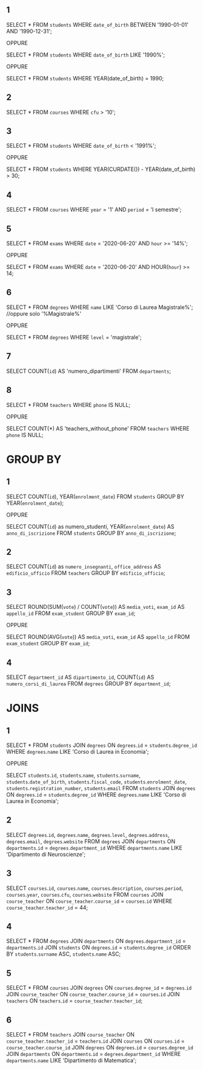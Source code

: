 ## 1

SELECT \*
FROM `students`
WHERE `date_of_birth`
BETWEEN '1990-01-01'
AND '1990-12-31';

OPPURE

SELECT \*
FROM `students`
WHERE `date_of_birth`
LIKE '1990%';

OPPURE

SELECT \*
FROM `students`
WHERE YEAR(date_of_birth) = 1990;

## 2

SELECT \*
FROM `courses`
WHERE `cfu` > '10';

## 3

SELECT \*
FROM `students`
WHERE `date_of_birth` < '1991%';

OPPURE

SELECT \*
FROM `students`
WHERE YEAR(CURDATE()) - YEAR(date_of_birth) > 30;

## 4

SELECT \*
FROM `courses`
WHERE `year` = '1'
AND `period` = 'I semestre';

## 5

SELECT \*
FROM `exams`
WHERE `date` = '2020-06-20'
AND `hour` >= '14%';

OPPURE

SELECT \*
FROM `exams`
WHERE `date` = '2020-06-20'
AND HOUR(`hour`) >= 14;

## 6

SELECT \*
FROM `degrees`
WHERE `name`
LIKE 'Corso di Laurea Magistrale%'; //oppure solo '%Magistrale%'

OPPURE

SELECT \*
FROM `degrees`
WHERE `level` = 'magistrale';

## 7

SELECT
COUNT(`id`)
AS 'numero_dipartimenti'
FROM `departments`;

## 8

SELECT \*
FROM `teachers`
WHERE `phone`
IS NULL;

OPPURE

SELECT
COUNT(\*)
AS 'teachers_without_phone'
FROM `teachers`
WHERE `phone`
IS NULL;

# GROUP BY

## 1

SELECT COUNT(`id`), YEAR(`enrolment_date`)
FROM `students`
GROUP BY YEAR(`enrolment_date`);

OPPURE

SELECT COUNT(`id`) as numero_studenti, YEAR(`enrolment_date`) AS `anno_di_iscrizione`
FROM `students`
GROUP BY `anno_di_iscrizione`;

## 2

SELECT COUNT(`id`) as `numero_insegnanti`, `office_address` AS `edificio_ufficio`
FROM `teachers`
GROUP BY `edificio_ufficio`;

## 3

SELECT ROUND(SUM(`vote`) / COUNT(`vote`)) AS `media_voti`, `exam_id` AS `appello_id`
FROM `exam_student`
GROUP BY `exam_id`;

OPPURE

SELECT ROUND(AVG(`vote`)) AS `media_voti`, `exam_id` AS `appello_id`
FROM `exam_student`
GROUP BY `exam_id`;

## 4

SELECT `department_id` AS `dipartimento_id`, COUNT(`id`) AS `numero_corsi_di_laurea`
FROM `degrees`
GROUP BY `department_id`;

# JOINS

## 1

SELECT \*
FROM `students`
JOIN `degrees`
ON `degrees`.`id` = `students`.`degree_id`
WHERE `degrees`.`name`
LIKE 'Corso di Laurea in Economia';

OPPURE

SELECT `students`.`id`, `students`.`name`, `students`.`surname`, `students`.`date_of_birth`, `students`.`fiscal_code`, `students`.`enrolment_date`, `students`.`registration_number`, `students`.`email`
FROM `students`
JOIN `degrees`
ON `degrees`.`id` = `students`.`degree_id`
WHERE `degrees`.`name`
LIKE 'Corso di Laurea in Economia';

## 2

SELECT `degrees`.`id`, `degrees`.`name`, `degrees`.`level`, `degrees`.`address`, `degrees`.`email`, `degrees`.`website`
FROM `degrees`
JOIN `departments`
ON `departments`.`id` = `degrees`.`department_id`
WHERE `departments`.`name`
LIKE 'Dipartimento di Neuroscienze';

## 3

SELECT `courses`.`id`, `courses`.`name`, `courses`.`description`, `courses`.`period`, `courses`.`year`, `courses`.`cfu`, `courses`.`website`
FROM `courses`
JOIN `course_teacher`
ON `course_teacher`.`course_id` = `courses`.`id`
WHERE `course_teacher`.`teacher_id` = 44;

## 4

SELECT \*
FROM `degrees`
JOIN `departments`
ON `degrees`.`department_id` = `departments`.`id`
JOIN `students`
ON `degrees`.`id` = `students`.`degree_id`
ORDER BY `students`.`surname` ASC, `students`.`name` ASC;

## 5

SELECT \*
FROM `courses`
JOIN `degrees`
ON `courses`.`degree_id` = `degrees`.`id`
JOIN `course_teacher`
ON `course_teacher`.`course_id` = `courses`.`id`
JOIN `teachers`
ON `teachers`.`id` = `course_teacher`.`teacher_id`;

## 6

SELECT \*
FROM `teachers`
JOIN `course_teacher`
ON `course_teacher`.`teacher_id` = `teachers`.`id`
JOIN `courses`
ON `courses`.`id` = `course_teacher`.`course_id`
JOIN `degrees`
ON `degrees`.`id` = `courses`.`degree_id`
JOIN `departments`
ON `departments`.`id` = `degrees`.`department_id`
WHERE `departments`.`name` LIKE 'Dipartimento di Matematica';
